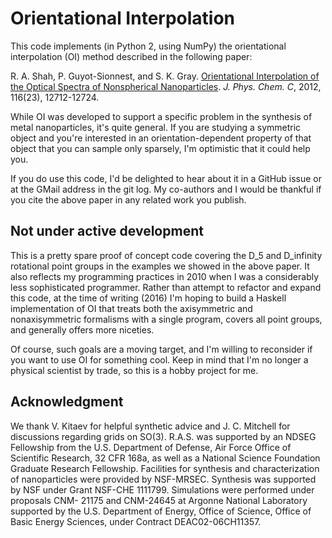 # Orientational Interpolation

This code implements (in Python 2, using NumPy) the orientational
interpolation (OI) method described in the following paper:

R. A. Shah, P. Guyot-Sionnest, and S. K. Gray. [Orientational
Interpolation of the Optical Spectra of Nonspherical
Nanoparticles](http://dx.doi.org//10.1021/jp300621q). *J. Phys. Chem. C*,
2012, 116(23), 12712-12724.

While OI was developed to support a specific problem in the synthesis
of metal nanoparticles, it's quite general. If you are studying a
symmetric object and you're interested in an orientation-dependent
property of that object that you can sample only sparsely, I'm
optimistic that it could help you.

If you do use this code, I'd be delighted to hear about it in a GitHub
issue or at the GMail address in the git log. My co-authors and I
would be thankful if you cite the above paper in any related work you
publish.

## Not under active development

This is a pretty spare proof of concept code covering the D_5 and
D_infinity rotational point groups in the examples we showed in the
above paper. It also reflects my programming practices in 2010 when I
was a considerably less sophisticated programmer. Rather than attempt
to refactor and expand this code, at the time of writing (2016) I'm
hoping to build a Haskell implementation of OI that treats both the
axisymmetric and nonaxisymmetric formalisms with a single program,
covers all point groups, and generally offers more niceties.

Of course, such goals are a moving target, and I'm willing to
reconsider if you want to use OI for something cool. Keep in mind that
I'm no longer a physical scientist by trade, so this is a hobby
project for me.

## Acknowledgment

We thank V. Kitaev for helpful synthetic advice and J. C. Mitchell
for discussions regarding grids on SO(3). R.A.S. was supported by an
NDSEG Fellowship from the U.S. Department of Defense, Air Force Office
of Scientific Research, 32 CFR 168a, as well as a National Science
Foundation Graduate Research Fellowship. Facilities for synthesis and
characterization of nanoparticles were provided by NSF-MRSEC.
Synthesis was supported by NSF under Grant NSF-CHE
1111799. Simulations were performed under proposals CNM- 21175 and
CNM-24645 at Argonne National Laboratory supported by the
U.S. Department of Energy, Office of Science, Office of Basic Energy
Sciences, under Contract DEAC02-06CH11357.
